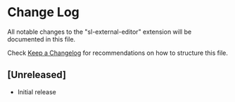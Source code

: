 # Change Log

All notable changes to the "sl-external-editor" extension will be documented in this file.

Check [Keep a Changelog](http://keepachangelog.com/) for recommendations on how to structure this file.

## [Unreleased]

- Initial release